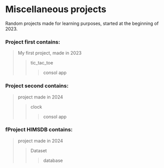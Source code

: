# Miscellaneous projects
Random projects made for learning purposes, started at the beginning of 2023. 

### Project first contains: 
>My first project, made in 2023 
>>tic_tac_toe 
>>>consol app

### Project second contains:
>project made in 2024
>>clock
>>>consol app

### fProject HIMSDB contains:
>project made in 2024
>>Dataset
>>>database
